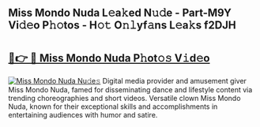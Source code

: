 ## Miss Mondo Nuda L𝚎a𝚔ed N𝚞𝚍e - Part-M9Y Vi𝚍𝚎o P𝚑𝚘tos - H𝚘𝚝 O𝚗𝚕yf𝚊ns L𝚎a𝚔s f2DJH

# <h2><a href="http://kf650ue.oniu.top/?m=Miss+Mondo+Nuda">🔗👉 🔴 Miss Mondo Nuda P𝚑ot𝚘𝚜 V𝚒d𝚎o</a></h2>

[![Miss Mondo Nuda Nu𝚍e𝚜](https://i.imgur.com/0qMVB7G.gif)](http://kf650ue.oniu.top/?m=Miss+Mondo+Nuda)
Digital media provider and amusement giver Miss Mondo Nuda, famed for disseminating dance and lifestyle content via trending choreographies and short videos. Versatile clown Miss Mondo Nuda, known for their exceptional skills and accomplishments in entertaining audiences with humor and satire.  
